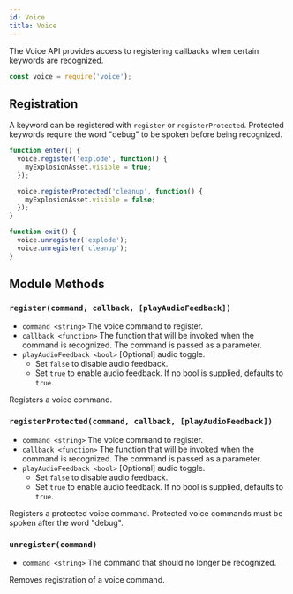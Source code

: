 ```yaml
---
id: Voice
title: Voice
---
```


The Voice API provides access to registering callbacks when certain keywords are recognized.

```javascript
const voice = require('voice');
```

## Registration

A keyword can be registered with `register` or `registerProtected`. Protected keywords require the word "debug" to be spoken before being recognized.

```javascript
function enter() {
  voice.register('explode', function() {
    myExplosionAsset.visible = true;
  });

  voice.registerProtected('cleanup', function() {
    myExplosionAsset.visible = false;
  });
}

function exit() {
  voice.unregister('explode');
  voice.unregister('cleanup');
}
```

## Module Methods
### `register(command, callback, [playAudioFeedback])`
- `command <string>` The voice command to register.
- `callback <function>` The function that will be invoked when the command is recognized. The command is passed as a parameter.
- `playAudioFeedback <bool>` [Optional] audio toggle.
  - Set `false` to disable audio feedback.
  - Set `true` to enable audio feedback. If no bool is supplied, defaults to `true`.

Registers a voice command.

### `registerProtected(command, callback, [playAudioFeedback])`
- `command <string>` The voice command to register.
- `callback <function>` The function that will be invoked when the command is recognized. The command is passed as a parameter.
- `playAudioFeedback <bool>` [Optional] audio toggle.
  - Set `false` to disable audio feedback.
  - Set `true` to enable audio feedback. If no bool is supplied, defaults to `true`.

Registers a protected voice command. Protected voice commands must be spoken after the word "debug".

### `unregister(command)`
- `command <string>` The command that should no longer be recognized.

Removes registration of a voice command.
